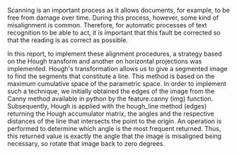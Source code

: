 Scanning is an important process as it allows documents, for example, to be free from damage over time. During this process, however, some kind of misalignment is common. Therefore, for automatic processes of text recognition to be able to act, it is important that this fault be corrected so that the reading is as correct as possible.

In this report, to implement these alignment procedures, a strategy based on the Hough transform and another on horizontal projections was implemented. Hough's transformation allows us to give a segmented image to find the segments that constitute a line. This method is based on the maximum cumulative space of the parametric space. In order to implement such a technique, we initially obtained the edges of the image from the Canny method available in python by the feature.canny (img) function. Subsequently, Hough is applied with the hough_line method (edges) returning the Hough accumulator matrix, the angles and the respective distances of the line that intersects the point to the origin. An operation is performed to determine which angle is the most frequent returned. Thus, this returned value is exactly the angle that the image is misaligned being necessary, so rotate that image back to zero degrees.
